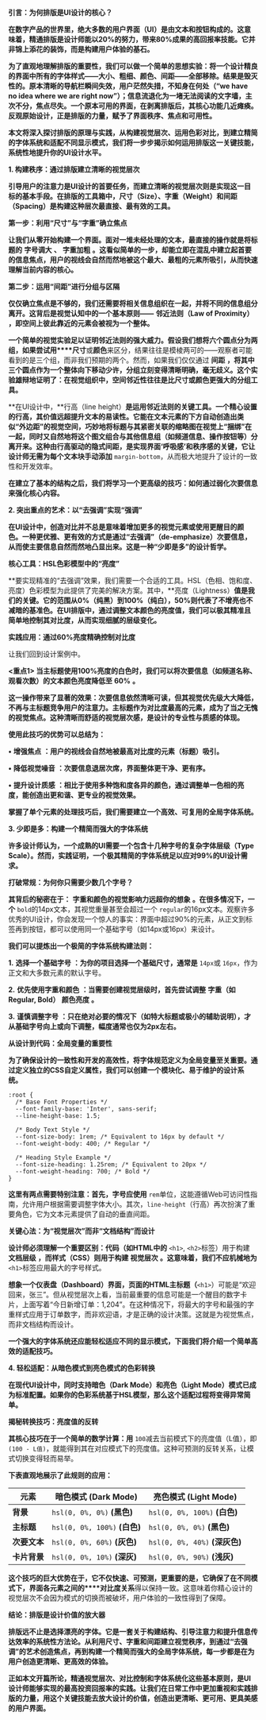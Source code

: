 **引言：为何排版是UI设计的核心？**

**在数字产品的世界里，绝大多数的用户界面（UI）是由文本和按钮构成的。这意味着，精通排版是设计师能以20%的努力，带来80%成果的高回报率技能。它并非锦上添花的装饰，而是构建用户体验的基石。**

**为了直观地理解排版的重要性，我们可以做一个简单的思想实验：将一个设计精良的界面中所有的字体样式——大小、粗细、颜色、间距——全部移除。结果是毁灭性的。原本清晰的导航栏瞬间失效，用户茫然失措，不知身在何处（“we have no idea where we are right now”）；信息流退化为一堵无法阅读的文字墙，主次不分，焦点尽失。一个原本可用的界面，在剥离排版后，其核心功能几近瘫痪。反观原始设计，正是排版的力量，赋予了界面秩序、焦点和可用性。**

**本文将深入探讨排版的原理与实践，从构建视觉层次、运用色彩对比，到建立精简的字体系统和适配不同显示模式，我们将一步步揭示如何运用排版这一关键技能，系统性地提升你的UI设计水平。**

**1. 构建秩序：通过排版建立清晰的视觉层次**

**引导用户的注意力是UI设计的首要任务，而建立清晰的视觉层次则是实现这一目标的基本手段。在排版的工具箱中，尺寸（Size）、字重（Weight）和间距（Spacing）是构建这种层次最直接、最有效的工具。**

**第一步：利用“尺寸”与“字重”确立焦点**

**让我们从零开始构建一个界面。面对一堆未经处理的文本，最直接的操作就是将标题的** **字号调大** **、** **字重加粗** **。这看似简单的一步，却能立即在混乱中建立起首要的信息焦点，用户的视线会自然而然地被这个最大、最粗的元素所吸引，从而快速理解当前内容的核心。**

**第二步：运用“间距”进行分组与区隔**

**仅仅确立焦点是不够的，我们还需要将相关信息组织在一起，并将不同的信息组分离开。这背后是视觉认知中的一个基本原则——** **邻近法则（Law of Proximity）** **，即空间上彼此靠近的元素会被视为一个整体。**

**一个简单的视觉实验足以证明邻近法则的强大威力。假设我们想将六个圆点分为两组，如果尝试用****尺寸**或**颜色**来区分，结果往往是模棱两可的——观察者可能看到的是三个组，而非我们预期的两个。然而，如果我们仅仅通过 **间距** **，将其中三个圆点作为一个整体向下移动少许，分组立刻变得清晰明确，毫无歧义。这个实验雄辩地证明了：在视觉组织中，空间邻近性往往是比尺寸或颜色更强大的分组工具。**

**在UI设计中，**行高（line height）**是运用邻近法则的关键工具。一个精心设置的行高，其价值远超提升文本的易读性。它能在文本元素的下方自动创造出类似“外边距”的视觉空间，巧妙地将标题与其紧密关联的缩略图在视觉上“捆绑”在一起，同时又自然地将这个图文组合与其他信息组（如频道信息、操作按钮等）分离开来。这种由行高驱动的隐式间距，是实现界面‘呼吸感’和秩序感的关键，它让设计师无需为每个文本块手动添加** `margin-bottom`，从而极大地提升了设计的一致性和开发效率。

**在建立了基本的结构之后，我们将学习一个更高级的技巧：如何通过弱化次要信息来强化核心内容。**

**2. 突出重点的艺术：以“去强调”实现“强调”**

**在UI设计中，创造对比并不总是意味着增加更多的视觉元素或使用更醒目的颜色。一种更优雅、更有效的方式是通过“去强调”（de-emphasize）次要信息，从而使主要信息自然而然地凸显出来。这是一种“少即是多”的设计哲学。**

**核心工具：HSL色彩模型中的“亮度”**

**要实现精准的“去强调”效果，我们需要一个合适的工具。HSL（色相、饱和度、亮度）色彩模型为此提供了完美的解决方案。其中，**亮度（Lightness）**值是我们的关键。它的范围从0%（纯黑）到100%（纯白），50%则代表了不增亮也不减暗的基准色。在UI排版中，通过调整文本颜色的亮度值，我们可以极其精准且简单地控制其对比度，从而实现细腻的层级变化。**

**实践应用：通过60%亮度精确控制对比度**

让我们回到设计案例中。

**<重点1>
当主标题使用100%亮度的白色时，我们可以将次要信息（如频道名称、观看次数）的文本颜色亮度降低至** **60%** **。**

**这一操作带来了显著的效果：次要信息依然清晰可读，但其视觉优先级大大降低，不再与主标题竞争用户的注意力。主标题作为对比度最高的元素，成为了当之无愧的视觉焦点。这种清晰而舒适的视觉层次感，是设计的专业性与质感的体现。**

**使用此技巧的优势可以总结为：**

**•**  **增强焦点** **：用户的视线会自然地被最高对比度的元素（标题）吸引。**

**•**  **降低视觉噪音** **：次要信息退居次席，界面整体更干净、更有序。**

**•**  **提升设计质感** **：相比于使用多种饱和度各异的颜色，通过调整单一色相的亮度，能创造出更和谐、更专业的视觉效果。**

**掌握了单个元素的处理技巧后，我们需要建立一个高效、可复用的全局字体系统。**

**3. 少即是多：构建一个精简而强大的字体系统**

**许多设计师认为，一个成熟的UI需要一个包含十几种字号的复杂字体层级（Type Scale）。然而，实践证明，一个极其精简的字体系统足以应对99%的UI设计需求。**

**打破常规：为何你只需要少数几个字号？**

**其背后的秘密在于：** **字重和颜色的视觉影响力远超你的想象** **。在很多情况下，一个** `bold`的14px文本，其视觉重量甚至会超过一个 `regular`的16px文本。观察许多优秀的UI设计，你会发现一个惊人的事实：界面中超过90%的元素，从正文到标签再到按钮，都可以使用同一个基础字号（如14px或16px）来设计。

**我们可以提炼出一个极简的字体系统构建法则：**

**1.**  **选择一个基础字号** **：为你的项目选择一个基础尺寸，通常是** `14px`或 `16px`，作为正文和大多数元素的默认字号。

**2.**  **优先使用字重和颜色** **：当需要创建视觉层级时，首先尝试调整** **字重（如 Regular, Bold）**  **颜色亮度** **。**

**3.**  **谨慎调整字号** **：只在绝对必要的情况下（如特大标题或极小的辅助说明），才从基础字号向上或向下调整，幅度通常也仅为2px左右。**

**从设计到代码：全局变量的重要性**

**为了确保设计的一致性和开发的高效性，将字体规范定义为全局变量至关重要。通过定义独立的CSS自定义属性，我们可以创建一个模块化、易于维护的设计系统。**

```
:root {
  /* Base Font Properties */
  --font-family-base: 'Inter', sans-serif;
  --line-height-base: 1.5;
  
  /* Body Text Style */
  --font-size-body: 1rem; /* Equivalent to 16px by default */
  --font-weight-body: 400; /* Regular */

  /* Heading Style Example */
  --font-size-heading: 1.25rem; /* Equivalent to 20px */
  --font-weight-heading: 700; /* Bold */
}
```

**这里有两点需要特别注意：首先，字号应使用** `rem`单位，这能遵循Web可访问性指南，允许用户根据需要调整字体大小。其次，`line-height`（行高）再次扮演了重要角色，它为文本元素提供了自动的垂直间距。

**关键心法：为“视觉层次”而非“文档结构”而设计**

**设计师必须理解一个重要区别：代码（如HTML中的** `<h1>`, `<h2>`标签）用于构建 **文档层级** **，而样式（CSS）则用于构建** **视觉层次** **。这意味着，我们不应机械地为** `<h1>`标签应用最大的字号样式。

**想象一个仪表盘（Dashboard）界面，页面的HTML主标题（**`<h1>`）可能是“欢迎回来，张三”。但从视觉层次上看，当前最重要的信息可能是一个醒目的数字卡片，上面写着“今日新增订单：1,204”。在这种情况下，将最大的字号和最强的字重样式应用于订单数字，而非欢迎语，才是正确的设计决策。这就是为视觉焦点，而非文档结构而设计。

**一个强大的字体系统还应能轻松适应不同的显示模式，下面我们将介绍一个简单高效的适配技巧。**

**4. 轻松适配：从暗色模式到亮色模式的色彩转换**

**在现代UI设计中，同时支持暗色（Dark Mode）和亮色（Light Mode）模式已成为标准配置。如果你的色彩系统基于HSL模型，那么这个适配过程将变得异常简单。**

**揭秘转换技巧：亮度值的反转**

**其核心技巧在于一个简单的数学计算：用** `100`减去当前模式下的亮度值（L值），即 `(100 - L值)`，就能得到其在对应模式下的亮度值。这种可预测的反转关系，让模式切换变得轻而易举。

**下表直观地展示了此规则的应用：**

| **元素**     | **暗色模式 (Dark Mode)**        | **亮色模式 (Light Mode)**        |
| ------------------ | ------------------------------------- | -------------------------------------- |
| **背景**     | `hsl(0, 0%, 0%)` **(黑色)**   | `hsl(0, 0%, 100%)` **(白色)**  |
| **主标题**   | `hsl(0, 0%, 100%)` **(白色)** | `hsl(0, 0%, 0%)` **(黑色)**    |
| **次要文本** | `hsl(0, 0%, 60%)` **(灰色)**  | `hsl(0, 0%, 40%)` **(深灰色)** |
| **卡片背景** | `hsl(0, 0%, 10%)` **(深灰)**  | `hsl(0, 0%, 90%)` **(浅灰)**   |

**这个技巧的巨大优势在于，它不仅快速、可预测，更重要的是，它确保了在不同模式下，界面各元素之间的****对比度关系**得以保持一致。这意味着你精心设计的视觉层次不会因为模式的切换而被破坏，用户体验的一致性得到了保障。

**结论：排版是设计价值的放大器**

**排版远不止是选择漂亮的字体。它是一套关于构建结构、引导注意力和提升信息传达效率的系统性方法论。从利用尺寸、字重和间距建立视觉秩序，到通过“去强调”的艺术创造焦点，再到构建一个精简而强大的全局字体系统，每一步都是在为用户创造更清晰、更高效的体验。**

**正如本文开篇所论，精通视觉层次、对比控制和字体系统化这些基本原则，是UI设计师能够实现的最高投资回报率的实践。让我们在日常工作中更加重视和实践排版的力量，用这个关键技能去放大设计的价值，创造出更清晰、更可用、更具美感的用户界面。**
